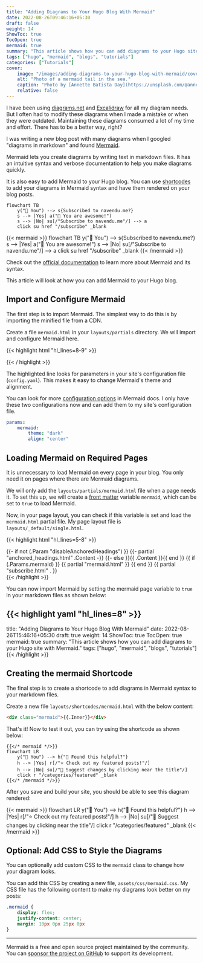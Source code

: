 ```yaml
---
title: "Adding Diagrams to Your Hugo Blog With Mermaid"
date: 2022-08-26T09:46:16+05:30
draft: false
weight: 14
ShowToc: true
TocOpen: true
mermaid: true
summary: "This article shows how you can add diagrams to your Hugo site with Mermaid."
tags: ["hugo", "mermaid", "blogs", "tutorials"]
categories: ["Tutorials"]
cover:
    image: "/images/adding-diagrams-to-your-hugo-blog-with-mermaid/cover-mermaid.jpeg"
    alt: "Photo of a mermaid tail in the sea."
    caption: "Photo by [Annette Batista Day](https://unsplash.com/@annetteb?utm_source=unsplash&utm_medium=referral&utm_content=creditCopyText) on [Unsplash](https://unsplash.com/?utm_source=unsplash&utm_medium=referral&utm_content=creditCopyText)"
    relative: false
---
```


I have been using [diagrams.net](https://www.diagrams.net/) and [Excalidraw](https://excalidraw.com/) for all my diagram needs. But I often had to modify these diagrams when I made a mistake or when they were outdated. Maintaining these diagrams consumed a lot of my time and effort. There has to be a better way, right?

I was writing a new blog post with many diagrams when I googled "diagrams in markdown" and found [Mermaid](https://mermaid-js.github.io/).

Mermaid lets you create diagrams by writing text in markdown files. It has an intuitive syntax and verbose documentation to help you make diagrams quickly.

It is also easy to add Mermaid to your Hugo blog. You can use [shortcodes](https://gohugo.io/content-management/shortcodes/) to add your diagrams in Mermaid syntax and have them rendered on your blog posts.

```mermaid
flowchart TB
    y("👫 You") --> s{Subscribed to navendu.me?}
    s --> |Yes| a("🥳 You are awesome!")
    s --> |No| su[/"Subscribe to navendu.me"/] --> a
    click su href "/subscribe" _blank
```

{{< mermaid >}}
flowchart TB
    y("👫 You") --> s{Subscribed to navendu.me?}
    s --> |Yes| a("🥳 You are awesome!")
    s --> |No| su[/"Subscribe to navendu.me"/] --> a
    click su href "/subscribe" _blank
{{< /mermaid >}}

Check out the [official documentation](https://mermaid-js.github.io/) to learn more about Mermaid and its syntax.

This article will look at how you can add Mermaid to your Hugo blog.

## Import and Configure Mermaid

The first step is to import Mermaid. The simplest way to do this is by importing the minified file from a CDN.

Create a file `mermaid.html` in your `layouts/partials` directory. We will import and configure Mermaid here.

{{< highlight html "hl_lines=8-9" >}}
<script
  type="application/javascript"
  src="https://cdn.jsdelivr.net/npm/mermaid/dist/mermaid.min.js"
></script>
<script>
  var config = {
    startOnLoad: true,
    theme:'{{ if site.Params.mermaid.theme }}{{ site.Params.mermaid.theme }}{{ else }}dark{{ end }}',
    align:'{{ if site.Params.mermaid.align }}{{ site.Params.mermaid.align }}{{ else }}center{{ end }}',
  };
  mermaid.initialize(config);
</script>
{{< / highlight >}}

The highlighted line looks for parameters in your site's configuration file (`config.yaml`). This makes it easy to change Mermaid's theme and alignment.

You can look for more [configuration options](https://mermaid-js.github.io/mermaid/#/Setup) in Mermaid docs. I only have these two configurations now and can add them to my site's configuration file.

```yaml
params:
    mermaid:
        theme: "dark"
        align: "center"
```

## Loading Mermaid on Required Pages

It is unnecessary to load Mermaid on every page in your blog. You only need it on pages where there are Mermaid diagrams.

We will only add the `layouts/partials/mermaid.html` file when a page needs it. To set this up, we will create a [front matter](https://gohugo.io/content-management/front-matter/) variable `mermaid`, which can be set to `true` to load Mermaid.

Now, in your page layout, you can check if this variable is set and load the `mermaid.html` partial file. My page layout file is `layouts/_default/single.html`.

{{< highlight html "hl_lines=5-8" >}}
<div class="post-content">
    {{- if not (.Param "disableAnchoredHeadings") }}
    {{- partial "anchored_headings.html" .Content -}}
    {{- else }}{{ .Content }}{{ end }}
    <!-- Add mermaid min js file -->
    {{ if (.Params.mermaid) }}
    {{ partial "mermaid.html" }}
    {{ end }}
    {{ partial "subscribe.html" . }}
</div>
{{< /highlight >}}

You can now import Mermaid by setting the mermaid page variable to `true` in your markdown files as shown below:

{{< highlight yaml "hl_lines=8" >}}
---
title: "Adding Diagrams to Your Hugo Blog With Mermaid"
date: 2022-08-26T15:46:16+05:30
draft: true
weight: 14
ShowToc: true
TocOpen: true
mermaid: true
summary: "This article shows how you can add diagrams to your Hugo site with Mermaid."
tags: ["hugo", "mermaid", "blogs", "tutorials"]
{{< /highlight >}}

## Creating the mermaid Shortcode

The final step is to create a shortcode to add diagrams in Mermaid syntax to your markdown files.

Create a new file `layouts/shortcodes/mermaid.html` with the below content:

```html
<div class="mermaid">{{.Inner}}</div>
```

That's it! Now to test it out, you can try using the shortcode as shown below:

```mermaid
{{</* mermaid */>}}
flowchart LR
    y("👫 You") --> h{"🤝 Found this helpful?"}
    h --> |Yes| r[/"⭐ Check out my featured posts!"/]
    h --> |No| su[/"📝 Suggest changes by clicking near the title"/]
    click r "/categories/featured" _blank
{{</* /mermaid */>}}
```

After you save and build your site, you should be able to see this diagram rendered:

{{< mermaid >}}
flowchart LR
    y("👫 You") --> h{"🤝 Found this helpful?"}
    h --> |Yes| r[/"⭐ Check out my featured posts!"/]
    h --> |No| su[/"📝 Suggest changes by clicking near the title"/]
    click r "/categories/featured" _blank
{{< /mermaid >}}

## Optional: Add CSS to Style the Diagrams

You can optionally add custom CSS to the `mermaid` class to change how your diagram looks.

You can add this CSS by creating a new file, `assets/css/mermaid.css`. My CSS file has the following content to make my diagrams look better on my posts:

```css
.mermaid {
    display: flex;
    justify-content: center;
    margin: 10px 0px 25px 0px
}
```

---

Mermaid is a free and open source project maintained by the community. You can [sponsor the project on GitHub](https://github.com/sponsors/knsv) to support its development.
